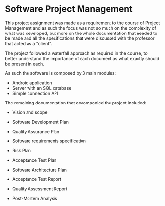 # Software Project Management

This project assignment was made as a requirement to the course of Project Management and as such the focus was not so much on the
complexity of what was developed, but more on the whole documentation that needed to be made and all the specifications that were 
discussed with the professor that acted as a "client".

The project followed a waterfall approach as required in the course, to better understand the importance of each document as what exactly should be present in each.

As such the software is composed by 3 main modules:
- Android application
- Server with an SQL database
- Simple connection API

The remaining documentation that accompanied the project included:
- Vision and scope
- Software Development Plan
- Quality Assurance Plan

- Software requirements specification
- Risk Plan
- Acceptance Test Plan

- Software Architecture Plan

- Acceptance Test Report
- Quality Assessment Report

- Post-Mortem Analysis 
